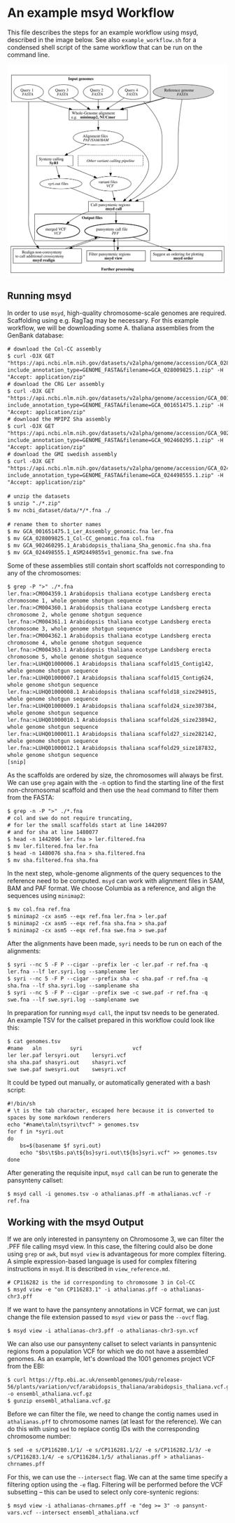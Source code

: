 # An example msyd Workflow

This file describes the steps for an example workflow using msyd, described in the image below.
See also `example_workflow.sh` for a condensed shell script of the same workflow that can be run on the command line.


![Diagram illustrating an example workflow for using msyd](https://github.com/schneebergerlab/msyd/blob/master/img/workflow.svg)

## Running msyd

In order to use `msyd`, high-quality chromosome-scale genomes are required.
Scaffolding using e.g. RagTag may be necessary.
For this example workflow, we will be downloading some A. thaliana assemblies from the GenBank database:

```
# download the Col-CC assembly
$ curl -OJX GET "https://api.ncbi.nlm.nih.gov/datasets/v2alpha/genome/accession/GCA_028009825.1/download?include_annotation_type=GENOME_FASTA&filename=GCA_028009825.1.zip" -H "Accept: application/zip"
# download the CRG Ler assembly
$ curl -OJX GET "https://api.ncbi.nlm.nih.gov/datasets/v2alpha/genome/accession/GCA_001651475.1/download?include_annotation_type=GENOME_FASTA&filename=GCA_001651475.1.zip" -H "Accept: application/zip"
# download the MPIPZ Sha assembly
$ curl -OJX GET "https://api.ncbi.nlm.nih.gov/datasets/v2alpha/genome/accession/GCA_902460295.1/download?include_annotation_type=GENOME_FASTA&filename=GCA_902460295.1.zip" -H "Accept: application/zip"
# download the GMI swedish assembly
$ curl -OJX GET "https://api.ncbi.nlm.nih.gov/datasets/v2alpha/genome/accession/GCA_024498555.1/download?include_annotation_type=GENOME_FASTA&filename=GCA_024498555.1.zip" -H "Accept: application/zip"

# unzip the datasets
$ unzip "./*.zip"
$ mv ncbi_dataset/data/*/*.fna ./

# rename them to shorter names
$ mv GCA_001651475.1_Ler_Assembly_genomic.fna ler.fna
$ mv GCA_028009825.1_Col-CC_genomic.fna col.fna
$ mv GCA_902460295.1_Arabidopsis_thaliana_Sha_genomic.fna sha.fna
$ mv GCA_024498555.1_ASM2449855v1_genomic.fna swe.fna
```

Some of these assemblies still contain short scaffolds not corresponding to any of the chromosomes:

```
$ grep -P ">" ./*.fna
ler.fna:>CM004359.1 Arabidopsis thaliana ecotype Landsberg erecta chromosome 1, whole genome shotgun sequence
ler.fna:>CM004360.1 Arabidopsis thaliana ecotype Landsberg erecta chromosome 2, whole genome shotgun sequence
ler.fna:>CM004361.1 Arabidopsis thaliana ecotype Landsberg erecta chromosome 3, whole genome shotgun sequence
ler.fna:>CM004362.1 Arabidopsis thaliana ecotype Landsberg erecta chromosome 4, whole genome shotgun sequence
ler.fna:>CM004363.1 Arabidopsis thaliana ecotype Landsberg erecta chromosome 5, whole genome shotgun sequence
ler.fna:>LUHQ01000006.1 Arabidopsis thaliana scaffold15_Contig142, whole genome shotgun sequence
ler.fna:>LUHQ01000007.1 Arabidopsis thaliana scaffold15_Contig624, whole genome shotgun sequence
ler.fna:>LUHQ01000008.1 Arabidopsis thaliana scaffold18_size294915, whole genome shotgun sequence
ler.fna:>LUHQ01000009.1 Arabidopsis thaliana scaffold24_size307384, whole genome shotgun sequence
ler.fna:>LUHQ01000010.1 Arabidopsis thaliana scaffold26_size238942, whole genome shotgun sequence
ler.fna:>LUHQ01000011.1 Arabidopsis thaliana scaffold27_size282142, whole genome shotgun sequence
ler.fna:>LUHQ01000012.1 Arabidopsis thaliana scaffold29_size187832, whole genome shotgun sequence
[snip]
```

As the scaffolds are ordered by size, the chromosomes will always be first.
We can use `grep` again with the `-n` option to find the starting line of the first non-chromosomal scaffold and then use the `head` command to filter them from the FASTA:

```
$ grep -n -P ">" ./*.fna
# col and swe do not require truncating,
# for ler the small scaffolds start at line 1442097
# and for sha at line 1480077
$ head -n 1442096 ler.fna > ler.filtered.fna
$ mv ler.filtered.fna ler.fna
$ head -n 1480076 sha.fna > sha.filtered.fna
$ mv sha.filtered.fna sha.fna
```


In the next step, whole-genome alignments of the query sequences to the reference need to be computed.
`msyd` can work with alignment files in SAM, BAM and PAF format.
We choose Columbia as a reference, and align the sequences using `minimap2`:

```
$ mv col.fna ref.fna
$ minimap2 -cx asm5 --eqx ref.fna ler.fna > ler.paf
$ minimap2 -cx asm5 --eqx ref.fna sha.fna > sha.paf
$ minimap2 -cx asm5 --eqx ref.fna swe.fna > swe.paf
```

After the alignments have been made, `syri` needs to be run on each of the alignments:

```
$ syri --nc 5 -F P --cigar --prefix ler -c ler.paf -r ref.fna -q ler.fna --lf ler.syri.log --samplename ler
$ syri --nc 5 -F P --cigar --prefix sha -c sha.paf -r ref.fna -q sha.fna --lf sha.syri.log --samplename sha
$ syri --nc 5 -F P --cigar --prefix swe -c swe.paf -r ref.fna -q swe.fna --lf swe.syri.log --samplename swe
```

In preparation for running `msyd call`, the input tsv needs to be generated.
An example TSV for the callset prepared in this workflow could look like this:

```
$ cat genomes.tsv
#name	aln	        syri                vcf
ler	ler.paf	lersyri.out    lersyri.vcf
sha	sha.paf	shasyri.out    shasyri.vcf
swe	swe.paf	swesyri.out    swesyri.vcf
``` 

It could be typed out manually, or automatically generated with a bash script:

```
#!/bin/sh
# \t is the tab character, escaped here because it is converted to spaces by some markdown renderers
echo "#name\taln\tsyri\tvcf" > genomes.tsv
for f in *syri.out
do
	bs=$(basename $f syri.out)
	echo "$bs\t$bs.pa\t${bs}syri.out\t${bs}syri.vcf" >> genomes.tsv
done
```

After generating the requisite input, `msyd call` can be run to generate the pansynteny callset:

```
$ msyd call -i genomes.tsv -o athalianas.pff -m athalianas.vcf -r ref.fna
```

## Working with the msyd Output

If we are only interested in pansynteny on Chromosome 3, we can filter the .PFF file calling msyd view.
In this case, the filtering could also be done using `grep` or `awk`, but `msyd view` is advantageous for more complex filtering.
A simple expression-based language is used for complex filtering instructions in `msyd`.
It is described in `view_reference.md`.

```
# CP116282 is the id corresponding to chromosome 3 in Col-CC
$ msyd view -e "on CP116283.1" -i athalianas.pff -o athalianas-chr3.pff
```

If we want to have the pansynteny annotations in VCF format, we can just change the file extension passed to `msyd view` or pass the `--ovcf` flag.

```
$ msyd view -i athalianas-chr3.pff -o athalianas-chr3-syn.vcf
```

We can also use our pansynteny callset to select variants in pansyntenic regions from a population VCF for which we do not have a assembled genomes.
As an example, let's download the 1001 genomes project VCF from the EBI:

```
$ curl https://ftp.ebi.ac.uk/ensemblgenomes/pub/release-56/plants/variation/vcf/arabidopsis_thaliana/arabidopsis_thaliana.vcf.gz -o ensembl_athaliana.vcf.gz
$ gunzip ensembl_athaliana.vcf.gz
```

Before we can filter the file, we need to change the contig names used in `athalianas.pff` to chromosome names (at least for the reference).
We can do this with using `sed` to replace contig IDs with the corresponding chromosome number:

```
$ sed -e s/CP116280.1/1/ -e s/CP116281.1/2/ -e s/CP116282.1/3/ -e s/CP116283.1/4/ -e s/CP116284.1/5/ athalianas.pff > athalianas-chrnames.pff
```


For this, we can use the `--intersect` flag.
We can at the same time specify a filtering option using the `-e` flag.
Filtering will be performed before the VCF subsetting – this can be used to select only core-syntenic regions:

```
$ msyd view -i athalianas-chrnames.pff -e "deg >= 3" -o pansynt-vars.vcf --intersect ensembl_athaliana.vcf
```

